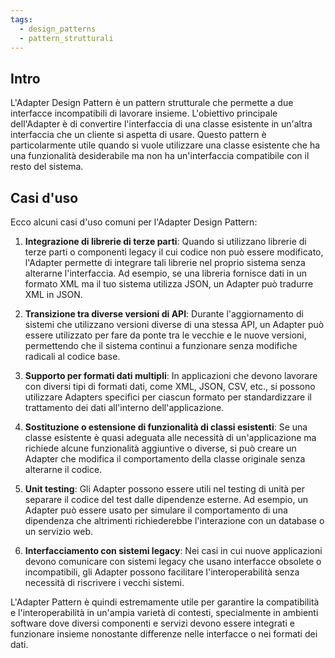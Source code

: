 ```yaml
---
tags:
  - design_patterns
  - pattern_strutturali
---
```


## Intro
L'Adapter Design Pattern è un pattern strutturale che permette a due interfacce incompatibili di lavorare insieme. L'obiettivo principale dell'Adapter è di convertire l'interfaccia di una classe esistente in un'altra interfaccia che un cliente si aspetta di usare. Questo pattern è particolarmente utile quando si vuole utilizzare una classe esistente che ha una funzionalità desiderabile ma non ha un'interfaccia compatibile con il resto del sistema.

## Casi d'uso
Ecco alcuni casi d'uso comuni per l'Adapter Design Pattern:

1. **Integrazione di librerie di terze parti**: Quando si utilizzano librerie di terze parti o componenti legacy il cui codice non può essere modificato, l'Adapter permette di integrare tali librerie nel proprio sistema senza alterarne l'interfaccia. Ad esempio, se una libreria fornisce dati in un formato XML ma il tuo sistema utilizza JSON, un Adapter può tradurre XML in JSON.

2. **Transizione tra diverse versioni di API**: Durante l'aggiornamento di sistemi che utilizzano versioni diverse di una stessa API, un Adapter può essere utilizzato per fare da ponte tra le vecchie e le nuove versioni, permettendo che il sistema continui a funzionare senza modifiche radicali al codice base.

3. **Supporto per formati dati multipli**: In applicazioni che devono lavorare con diversi tipi di formati dati, come XML, JSON, CSV, etc., si possono utilizzare Adapters specifici per ciascun formato per standardizzare il trattamento dei dati all'interno dell'applicazione.

4. **Sostituzione o estensione di funzionalità di classi esistenti**: Se una classe esistente è quasi adeguata alle necessità di un'applicazione ma richiede alcune funzionalità aggiuntive o diverse, si può creare un Adapter che modifica il comportamento della classe originale senza alterarne il codice.

5. **Unit testing**: Gli Adapter possono essere utili nel testing di unità per separare il codice del test dalle dipendenze esterne. Ad esempio, un Adapter può essere usato per simulare il comportamento di una dipendenza che altrimenti richiederebbe l'interazione con un database o un servizio web.

6. **Interfacciamento con sistemi legacy**: Nei casi in cui nuove applicazioni devono comunicare con sistemi legacy che usano interfacce obsolete o incompatibili, gli Adapter possono facilitare l'interoperabilità senza necessità di riscrivere i vecchi sistemi.


L'Adapter Pattern è quindi estremamente utile per garantire la compatibilità e l'interoperabilità in un'ampia varietà di contesti, specialmente in ambienti software dove diversi componenti e servizi devono essere integrati e funzionare insieme nonostante differenze nelle interfacce o nei formati dei dati.